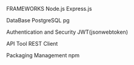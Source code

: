 FRAMEWORKS
Node.js 
Express.js

DataBase
PostgreSQL
pg

Authentication and Security
JWT(jsonwebtoken)

API Tool
REST Client 

Packaging Management
npm

